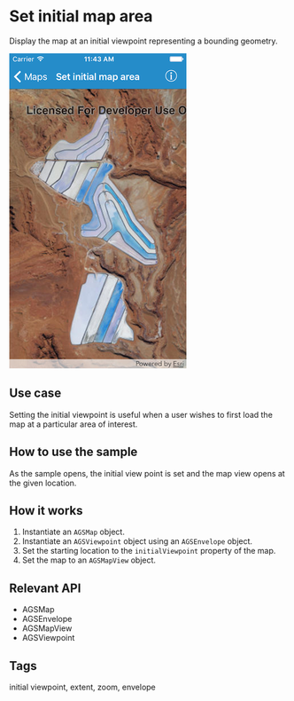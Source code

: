 # Set initial map area

Display the map at an initial viewpoint representing a bounding geometry.

![Image of set initial map area](set-initial-map-area.png)

## Use case

Setting the initial viewpoint is useful when a user wishes to first load the map at a particular area of interest.

## How to use the sample

As the sample opens, the initial view point is set and the map view opens at the given location.

## How it works

1. Instantiate an `AGSMap` object.
2. Instantiate an `AGSViewpoint` object using an `AGSEnvelope` object.
3. Set the starting location to the `initialViewpoint` property of the map.
4. Set the map to an `AGSMapView` object.
 
## Relevant API

* AGSMap
* AGSEnvelope
* AGSMapView
* AGSViewpoint

## Tags

initial viewpoint, extent, zoom, envelope
